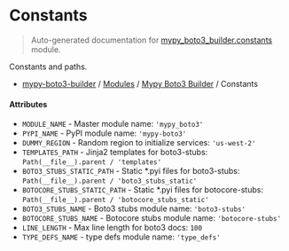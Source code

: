 # Constants

> Auto-generated documentation for [mypy_boto3_builder.constants](https://github.com/vemel/mypy_boto3_builder/blob/master/mypy_boto3_builder/constants.py) module.

Constants and paths.

- [mypy-boto3-builder](../README.md#mypy_boto3_builder) / [Modules](../MODULES.md#mypy-boto3-builder-modules) / [Mypy Boto3 Builder](index.md#mypy-boto3-builder) / Constants

#### Attributes

- `MODULE_NAME` - Master module name: `'mypy_boto3'`
- `PYPI_NAME` - PyPI module name: `'mypy-boto3'`
- `DUMMY_REGION` - Random region to initialize services: `'us-west-2'`
- `TEMPLATES_PATH` - Jinja2 templates for boto3-stubs: `Path(__file__).parent / 'templates'`
- `BOTO3_STUBS_STATIC_PATH` - Static *.pyi files for boto3-stubs: `Path(__file__).parent / 'boto3_stubs_static'`
- `BOTOCORE_STUBS_STATIC_PATH` - Static *.pyi files for botocore-stubs: `Path(__file__).parent / 'botocore_stubs_static'`
- `BOTO3_STUBS_NAME` - Boto3 stubs module name: `'boto3-stubs'`
- `BOTOCORE_STUBS_NAME` - Botocore stubs module name: `'botocore-stubs'`
- `LINE_LENGTH` - Max line length for boto3 docs: `100`
- `TYPE_DEFS_NAME` - type defs module name: `'type_defs'`
